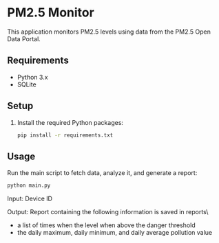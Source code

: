 # PM2.5 Monitor

This application monitors PM2.5 levels using data from the PM2.5 Open Data Portal.

## Requirements

- Python 3.x
- SQLite

## Setup

1. Install the required Python packages:

   ```sh
   pip install -r requirements.txt

## Usage

Run the main script to fetch data, analyze it, and generate a report:

   ```sh
python main.py
```

Input: Device ID

Output: Report containing the following information is saved in reports\
- a list of times when the level when above the danger threshold
- the daily maximum, daily minimum, and daily average pollution value



